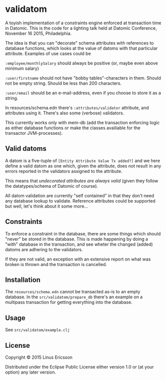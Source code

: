 # validatom

A toyish implementation of a constraints engine enforced at transaction time in Datomic. This is the code for a lighting talk held at Datomic Conference, November 16 2015, Philadelphia.

The idea is that you can "decorate" schema attributes with references to database functions, which looks at the value of datoms with that particular attribute. Examples of use cases could be

`:employee/monthlySalary` should always be positive (or, maybe even above minimum salary)

`:user/firstname` should not have "bobby tables"-characters in them. Should not be empty string. Should be less than 200 characters.

`:user/email` should be an e-mail-address, even if you choose to store it as a string.

In resources/schema.edn there's `:attributes/validator` attribute, and attributes using it. There's also some (verbose) validators.

This currently works only with mem-db (add the transaction enforcing logic as either database functions or make the classes availiable for the transactor JVM-processes).

## Valid datoms

A datom is a five-tuple of `[Entity Attribute Value Tx added?]` and we here define a valid datom as one which, given the attribute, does not result in any errors reported in the validators assigned to the attribute.

This means that *undecorated attributes are always valid* (given they follow the datatypes/schema of Datomic of course).

All datom validation are currently "self contained" in that they don't need any database lookup to validate. Reference attributes could be supported but well, let's think about it some more...

## Constraints

To enforce a constraint in the database, there are some things which should "never" be stored in the database. This is made happening by doing a "with" database in the transaction, and see wheter the changed (added) datoms are adhering to the validators.

If they are not valid, an exception with an extensive report on what was broken is thrown and the transaction is cancelled.

## Installation

The `resources/schema.edn` cannot be transacted as-is to an empty database. In the `src/validatom/prepare_db` there's an example on a multipass transaction for getting everything into the database.

## Usage

See `src/validatom/example.clj`

## License

Copyright © 2015 Linus Ericsson

Distributed under the Eclipse Public License either version 1.0 or (at
your option) any later version.
